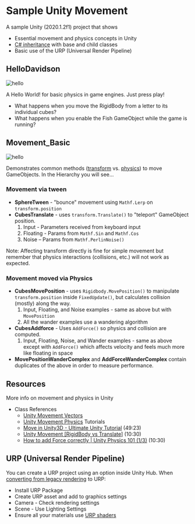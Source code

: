 


# Sample Unity Movement

A sample Unity (2020.1.2f1) project that shows

- Essential movement and physics concepts in Unity
- [C# inheritance](https://learn.unity.com/tutorial/inheritance) with base and child classes
- Basic use of the URP (Universal Render Pipeline)





## HelloDavidson

![hello](Assets/Hello_Davidson/Textures/hello-davidson-screenshot2.png)

A Hello World! for basic physics in game engines. Just press play!

- What happens when you move the RigidBody from a letter to its individual cubes?
- What happens when you enable the Fish GameObject while the game is running?







## Movement_Basic

![hello](Assets/Movement_Basic/Textures/screenshot.png)

Demonstrates common methods ([transform](https://github.com/omundy/dig250-game-art-dev/blob/master/reference-sheets/Unity-Vectors) vs. [physics](https://github.com/omundy/dig250-game-art-dev/blob/master/reference-sheets/Unity-Physics.md)) to move GameObjects. In the Hierarchy you will see...


### Movement via tween

- **SphereTween** - "bounce" movement using `Mathf.Lerp` on `transform.position`
- **CubesTranslate** - uses `transform.Translate()` to "teleport" GameObject position.
	1. Input - Parameters received from keyboard input
	1. Floating - Params from `Mathf.Sin` and `Mathf.Cos`
	1. Noise – Params from `Mathf.PerlinNoise()`

Note: Affecting transform directly is fine for simple movement but remember that physics interactions (collisions, etc.) will not work as expected.


### Movement moved via Physics

- **CubesMovePosition** - uses `Rigidbody.MovePosition()` to manipulate `transform.position` inside `FixedUpdate()`, but calculates collision (mostly) along the way.
	1. Input, Floating, and Noise examples - same as above but with `MovePosition`
	1. All the wander examples use a wandering algorithm
- **CubesAddforce** - Uses `AddForce()` so physics and collision are computed.
	1. Input, Floating, Noise, and Wander examples - same as above except with `AddForce()` which affects velocity and feels much more like floating in space
- **MovePositionWanderComplex** and **AddForceWanderComplex** contain duplicates of the above in order to measure performance.






## Resources

More info on movement and physics in Unity

- Class References
	- [Unity Movement Vectors](https://github.com/omundy/dig250-game-art-dev/blob/master/reference-sheets/Unity-Movement-Vectors)
	- [Unity Movement Physics](https://github.com/omundy/dig250-game-art-dev/blob/master/reference-sheets/Unity-Movement-Physics.md)
Tutorials
	- [Move in Unity3D - Ultimate Unity Tutorial](https://www.youtube.com/watch?v=fyV77lN1Yl0&ab_channel=JasonWeimann) (49:23)
	- [Unity Movement [RigidBody vs Translate]](https://www.youtube.com/watch?v=ixM2W2tPn6c&ab_channel=PressStart) (10:30)
	- [How to add Force correctly | Unity Physics 101 (1/3)](https://www.youtube.com/watch?v=BNiAt0HnC5M) (10:30)




## URP (Universal Render Pipeline)

You can create a URP project using an option inside Unity Hub. When [converting from legacy rendering](https://docs.unity3d.com/Packages/com.unity.render-pipelines.universal@7.1/manual/InstallURPIntoAProject.html) to URP:

- Install URP Package
- Create URP asset and add to graphics settings
- Camera - Check rendering settings
- Scene - Use Lighting Settings
- Ensure all your materials use [URP shaders](https://docs.unity3d.com/Packages/com.unity.render-pipelines.universal@7.1/manual/upgrading-your-shaders.html)
